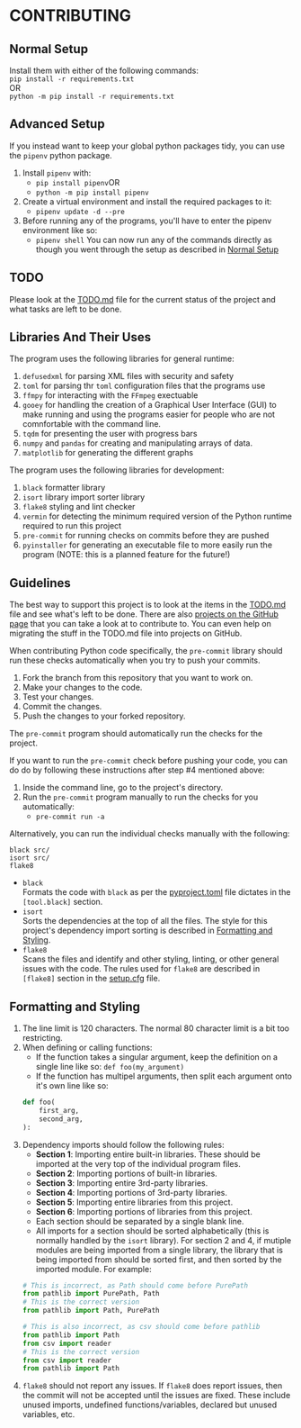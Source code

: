 # CONTRIBUTING
## Normal Setup
Install them with either of the following commands:<br>
`pip install -r requirements.txt`<br>
OR<br>
`python -m pip install -r requirements.txt`

## Advanced Setup
If you instead want to keep your global python packages tidy, you can use the
`pipenv` python package.
1. Install `pipenv` with:<br>
    * `pip install pipenv`OR
    * `python -m pip install pipenv`
2. Create a virtual environment and install the required packages to it:<br>
    * `pipenv update -d --pre`
3. Before running any of the programs, you'll have to enter the pipenv
environment like so:<br>
    * `pipenv shell`
You can now run any of the commands directly as though you went through the
setup as described in [Normal Setup](#normal-setup)

## TODO
Please look at the [TODO.md](TODO.md) file for the current status of the
project and what tasks are left to be done.

## Libraries And Their Uses
The program uses the following libraries for general runtime:
1. `defusedxml` for parsing XML files with security and safety
2. `toml` for parsing thr `toml` configuration files that the programs use
3. `ffmpy` for interacting with the `FFmpeg` exectuable
4. `gooey` for handling the creation of a Graphical User Interface (GUI) to
make running and using the programs easier for people who are not comnfortable
with the command line.
5. `tqdm` for presenting the user with progress bars
6. `numpy` and `pandas` for creating and manipulating arrays of data.
7. `matplotlib` for generating the different graphs

The program uses the following libraries for development:
1. `black` formatter library
2. `isort` library import sorter library
3. `flake8` styling and lint checker
4. `vermin` for detecting the minimum required version of the Python runtime
required to run this project
5. `pre-commit` for running checks on commits before they are pushed
6. `pyinstaller` for generating an executable file to more easily run the
program (NOTE: this is a planned feature for the future!)

## Guidelines
The best way to support this project is to look at the items in the
[TODO.md](TODO.md) file and see what's left to be done. There are also
[projects on the GitHub page](https://github.com/HunterAP23/VMAF-Suite/projects)
that you can take a look at to contribute to. You can even help on migrating
the stuff in the TODO.md file into projects on GitHub.

When contributing Python code specifically, the `pre-commit` library should
run these checks automatically when you try to push your commits.
1. Fork the branch from this repository that you want to work on.
2. Make your changes to the code.
3. Test your changes.
4. Commit the changes.
5. Push the changes to your forked repository.

The `pre-commit` program should automatically run the checks for the project.

If you want to run the `pre-commit` check before pushing your code, you can do
do by following these instructions after step #4 mentioned above:
1. Inside the command line, go to the project's directory.
2. Run the `pre-commit` program manually to run the checks for you
automatically:<br>
    * `pre-commit run -a`

Alternatively, you can run the individual checks manually with the following:
```
black src/
isort src/
flake8
```
* `black`<br>Formats the code with `black` as per the
[pyproject.toml](pyproject.toml) file dictates in the `[tool.black]` section.
* `isort`<br>Sorts the dependencies at the top of all the files. The style
for this project's dependency import sorting is described in
[Formatting and Styling](#formatting-and-styling).
* `flake8`<br>Scans the files and identify and other styling, linting, or
other general issues with the code. The rules used for `flake8` are
described in `[flake8]` section in the [setup.cfg](setup.cfg) file.

## Formatting and Styling
1. The line limit is 120 characters. The normal 80 character limit is a bit too
restricting.
2. When defining or calling functions:
    * If the function takes a singular argument, keep the definition on a
    single line like so: `def foo(my_argument)`
    * If the function has multipel arguments, then split each argument
    onto it's own line like so:
    ```python
    def foo(
        first_arg,
        second_arg,
    ):
    ```
3. Dependency imports should follow the following rules:
    * __Section 1__: Importing entire built-in libraries. These should be
    imported at the very top of the individual program files.
    * __Section 2__: Importing portions of built-in libraries.
    * __Section 3__: Importing entire 3rd-party libraries.
    * __Section 4__: Importing portions of 3rd-party libraries.
    * __Section 5__: Importing entire libraries from this project.
    * __Section 6__: Importing portions of libraries from this project.
    * Each section should be separated by a single blank line.
    * All imports for a section should be sorted alphabetically (this is
    normally handled by the `isort` library). For section 2 and 4, if mutiple
    modules are being imported from a single library, the library that is being
    imported from should be sorted first, and then sorted by the imported
    module. For example:
    ```python
    # This is incorrect, as Path should come before PurePath
    from pathlib import PurePath, Path
    # This is the correct version
    from pathlib import Path, PurePath
    
    # This is also incorrect, as csv should come before pathlib
    from pathlib import Path
    from csv import reader
    # This is the correct version
    from csv import reader
    from pathlib import Path
    ```
4. `flake8` should not report any issues. If `flake8` does report issues,
then the commit will not be accepted until the issues are fixed. These include
unused imports, undefined functions/variables, declared but unused variables,
etc.